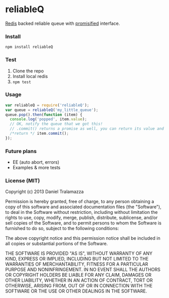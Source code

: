 reliableQ
=========

[Redis](http://redis.io/) backed reliable queue with [promisified](https://npmjs.org/package/q) interface.

### Install

```npm install reliableQ```

### Test

1. Clone the repo
2. Install local redis
3. ```npm test```

### Usage

```js
var reliableQ = require('reliableQ');
var queue = reliableQ('my_little_queue');
queue.pop().then(function (item) {
  console.log('popped', item.value);
  // OK, notify the queue that we got this!
  // .commit() returns a promise as well, you can return its value and continue the chain
  /*return */ item.commit(); 
});
```


### Future plans
* EE (auto abort, errors)
* Examples & more tests


### License (MIT)

Copyright (c) 2013 Daniel Tralamazza

Permission is hereby granted, free of charge, to any person obtaining a copy of this software and associated documentation files (the "Software"), to deal in the Software without restriction, including without limitation the rights to use, copy, modify, merge, publish, distribute, sublicense, and/or sell copies of the Software, and to permit persons to whom the Software is furnished to do so, subject to the following conditions:

The above copyright notice and this permission notice shall be included in all copies or substantial portions of the Software.

THE SOFTWARE IS PROVIDED "AS IS", WITHOUT WARRANTY OF ANY KIND, EXPRESS OR IMPLIED, INCLUDING BUT NOT LIMITED TO THE WARRANTIES OF MERCHANTABILITY, FITNESS FOR A PARTICULAR PURPOSE AND NONINFRINGEMENT. IN NO EVENT SHALL THE AUTHORS OR COPYRIGHT HOLDERS BE LIABLE FOR ANY CLAIM, DAMAGES OR OTHER LIABILITY, WHETHER IN AN ACTION OF CONTRACT, TORT OR OTHERWISE, ARISING FROM, OUT OF OR IN CONNECTION WITH THE SOFTWARE OR THE USE OR OTHER DEALINGS IN THE SOFTWARE.
